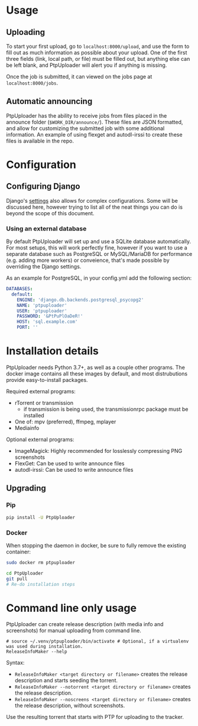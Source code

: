 ﻿# Usage

## Uploading

To start your first upload, go to `localhost:8000/upload`, and use the form to fill out as much
information as possible about your upload. One of the first three fields (link, local path, or file)
must be filled out, but anything else can be left blank, and PtpUploader will alert you if anything
is missing.

Once the job is submitted, it can viewed on the jobs page at `localhost:8000/jobs`.

## Automatic announcing

PtpUploader has the ability to receive jobs from files placed in the announce folder
(`$WORK_DIR/announce/`). These files are JSON formatted, and allow for customizing the submitted
job with some additional information. An example of using flexget and autodl-irssi to create these
files is available in the repo.

# Configuration

## Configuring Django

Django's [settings](https://docs.djangoproject.com/en/4.0/topics/settings/) also
allows for complex configurations. Some will be discussed here, however trying to list all of
the neat things you can do is beyond the scope of this document.

### Using an external database

By default PtpUploader will set up and use a SQLite database automatically.
For most setups, this will work perfectly fine, however if you want to
use a separate database such as PostgreSQL or MySQL/MariaDB for
performance (e.g. adding more workers) or conveience, that's made possible
by overriding the Django settings.

As an example for PostgreSQL, in your config.yml add the following section:
```yaml
DATABASES:
  default:
    ENGINE: 'django.db.backends.postgresql_psycopg2'
    NAME: 'ptpuploader'
    USER: 'ptpuploader'
    PASSWORD: '&PtPuPlOaDeR!'
    HOST: 'sql.example.com'
    PORT: ''
```

# Installation details

PtpUploader needs Python 3.7+, as well as a couple other programs.
The docker image contains all these images by default, and most distrubutions
provide easy-to-install packages.

Required external programs:
- rTorrent or transmission
  - if transmission is being used, the transmissionrpc package must be installed
- One of: mpv (preferred), ffmpeg, mplayer
- Mediainfo

Optional external programs:
- ImageMagick: Highly recommended for losslessly compressing PNG screenshots
- FlexGet: Can be used to write announce files
- autodl-irssi: Can	be used	to write announce files

## Upgrading

### Pip

```bash
pip install -U PtpUploader
```

### Docker

When stopping the daemon in docker, be sure to fully remove the existing container:
```bash
sudo docker rm ptpuploader
```

```bash
cd PtpUploader
git pull
# Re-do installation steps
```

# Command line only usage

PtpUploader can create release description (with media info and screenshots) for manual uploading from command line.
```
# source ~/.venv/ptpuploader/bin/activate # Optional, if a virtualenv was used during installation.
ReleaseInfoMaker --help
```

Syntax:
* `ReleaseInfoMaker <target directory or filename>` creates the release description and starts seeding the torrent.
* `ReleaseInfoMaker --notorrent <target directory or filename>` creates the release description.
* `ReleaseInfoMaker --noscreens <target directory or filename>` creates the release description, without screenshots.

Use the resulting torrent that starts with PTP for uploading to the tracker.
